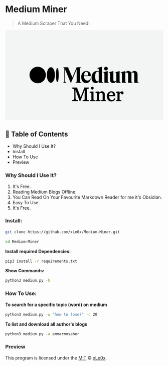 # Medium Miner

> A Medium Scraper That You Need!

<img src="https://raw.githubusercontent.com/xLe0x/Medium-Miner/main/assets/imgs/medium.jpg" />


## 🚩 Table of Contents

- Why Should I Use It?
- Install
- How To Use
- Preview

### Why Should I Use It?
1. It's Free.
2. Reading Medium Blogs Offline.
3. You Can Read On Your Favourite Markdown Reader for me it's Obsidian.
4. Easy To Use.
5. It's Free.

### Install:
```bash
git clone https://github.com/xLe0x/Medium-Miner.git
```
```bash
cd Medium-Miner
```
**Install required Dependencies:**
```bash
pip3 install -r requirements.txt
```

**Show Commands:**
```bash
python3 medium.py -h
```

### How To Use:

**To search for a specific topic (word) on medium**
```bash
python3 medium.py -w "how to lose?" -c 20
```
**To list and download all author's blogs**
```bash
python3 medium.py -a ammarmosaber
```

### Preview

This program is licensed under the [MIT](https://github.com/xLe0x/Medium-Miner/blob/main/LICENSE.txt) © [xLe0x](https://github.com/xle0x).
